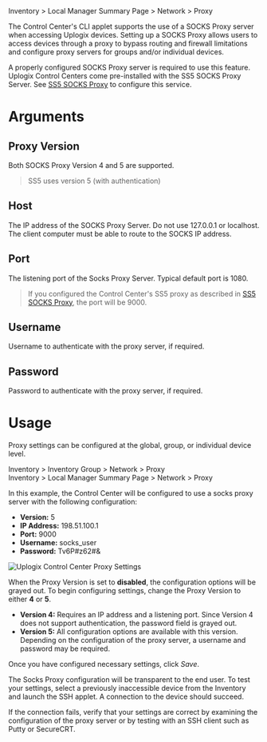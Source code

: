 <!-- 5.4 -->
<div class='ucc' />Inventory > Local Manager Summary Page > Network > Proxy</div>

The Control Center's CLI applet supports the use of a SOCKS Proxy server when accessing Uplogix devices. Setting up a SOCKS Proxy allows users to access devices through a proxy to bypass routing and firewall limitations and configure proxy servers for groups and/or individual devices.

A properly configured SOCKS Proxy server is required to use this feature. Uplogix Control Centers come pre-installed with the SS5 SOCKS Proxy Server. See [SS5 SOCKS Proxy](http://uplogix.com/docs/control-center-user-guide/managing-the-control-center/ss5-socks-proxy) to configure this service.

# Arguments

## Proxy Version

Both SOCKS Proxy Version 4 and 5 are supported.

> SS5 uses version 5 (with authentication)

## Host

The IP address of the SOCKS Proxy Server. Do not use 127.0.0.1 or localhost. The client computer must be able to route to the SOCKS IP address.

## Port

The listening port of the Socks Proxy Server. Typical default port is 1080.

> If you configured the Control Center's SS5 proxy as described in [SS5 SOCKS Proxy](http://uplogix.com/docs/control-center-user-guide/managing-the-control-center/ss5-socks-proxy), the port will be 9000.

## Username

Username to authenticate with the proxy server, if required.

## Password

Password to authenticate with the proxy server, if required.

# Usage

Proxy settings can be configured at the global, group, or individual device level.

<div class='ucc' />Inventory > Inventory Group > Network > Proxy</div>
<div class='ucc' />Inventory > Local Manager Summary Page > Network > Proxy</div>

In this example, the Control Center will be configured to use a socks proxy server with the following configuration:

* **Version:** 5
* **IP Address:** 198.51.100.1
* **Port:** 9000
* **Username:** socks_user
* **Password:** Tv6P#z62#&

![Uplogix Control Center Proxy Settings](http://uplogix.com/support/docs/img/6.0/proxy-settings.png)

When the Proxy Version is set to **disabled**, the configuration options will be grayed out. To begin configuring settings, change the Proxy Version to either **4** or **5**.

* **Version 4:** Requires an IP address and a listening port. Since Version 4 does not support authentication, the password field is grayed out.
* **Version 5:** All configuration options are available with this version. Depending on the configuration of the proxy server, a username and password may be required.

Once you have configured necessary settings, click *Save*.

The Socks Proxy configuration will be transparent to the end user. To test your settings, select a previously inaccessible device from the Inventory and launch the SSH applet. A connection to the device should succeed.

If the connection fails, verify that your settings are correct by examining the configuration of the proxy server or by testing with an SSH client such as Putty or SecureCRT.